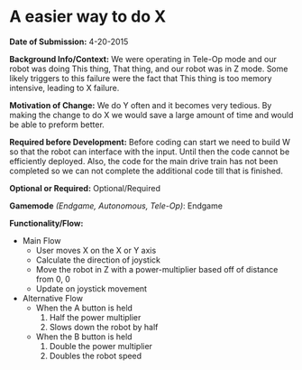 # A easier way to do X

**Date of Submission:** 4-20-2015

**Background Info/Context:** We were operating in Tele-Op mode and our robot was doing This thing, That thing, and our robot was in Z mode. Some likely triggers to this failure were the fact that This thing is too memory intensive, leading to X failure. 

**Motivation of Change:** We do Y often and it becomes very tedious. By making the change to do X we would save a large amount of time and would be able to preform better.

**Required before Development:** Before coding can start we need to build W so that the robot can interface with the input. Until then the code cannot be efficiently deployed. Also, the code for the main drive train has not been completed so we can not complete the additional code till that is finished.

**Optional or Required:** Optional/Required

**Gamemode** *(Endgame, Autonomous, Tele-Op)*: Endgame

**Functionality/Flow:**
- Main Flow
  * User moves X on the X or Y axis
  * Calculate the direction of joystick
  * Move the robot in Z with a power-multiplier based off of distance from 0, 0
  * Update on joystick movement
- Alternative Flow
  * When the A button is held
    1. Half the power multiplier
    2. Slows down the robot by half
  * When the B button is held
    1. Double the power multiplier
    2. Doubles the robot speed
  